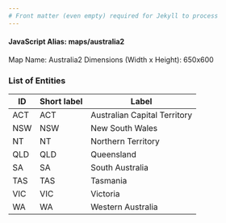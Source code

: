 ```yaml
---
# Front matter (even empty) required for Jekyll to process
---
```


#### JavaScript Alias: maps/australia2

Map Name: Australia2
Dimensions (Width x Height): 650x600

### List of Entities

| ID  | Short label | Label                        |
| --- | ----------- | ---------------------------- |
| ACT | ACT         | Australian Capital Territory |
| NSW | NSW         | New South Wales              |
| NT  | NT          | Northern Territory           |
| QLD | QLD         | Queensland                   |
| SA  | SA          | South Australia              |
| TAS | TAS         | Tasmania                     |
| VIC | VIC         | Victoria                     |
| WA  | WA          | Western Australia            |

